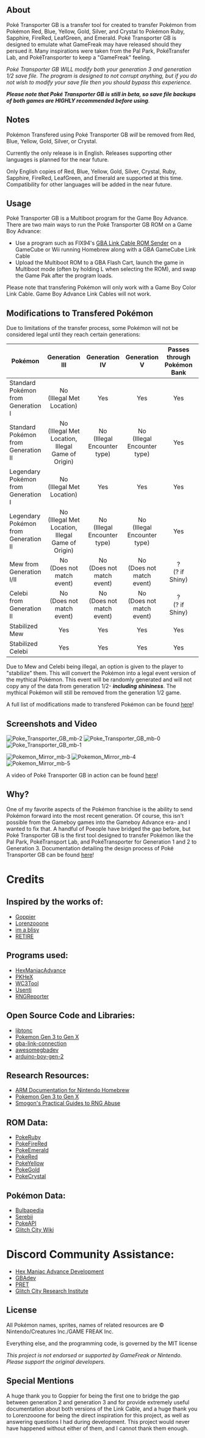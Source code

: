 ## About
Poké Transporter GB is a transfer tool for created to transfer Pokémon from Pokémon Red, Blue, Yellow, Gold, Silver, and Crystal to Pokémon Ruby, Sapphire, FireRed, LeafGreen, and Emerald. Poké Transporter GB is designed to emulate what GameFreak may have released should they persued it. Many inspirations were taken from the Pal Park, PokéTransfer Lab, and PokéTransporter to keep a "GameFreak" feeling.

_Poké Transporter GB WILL modify both your generation 3 and generation 1/2 save file. The program is designed to not corrupt anything, but if you do not wish to modify your save file then you should bypass this experience._

_**Please note that Poké Transporter GB is still in beta, so save file backups of both games are HIGHLY recommended before using**._

## Notes
Pokémon Transfered using Poké Transporter GB *will* be removed from Red, Blue, Yellow, Gold, Silver, or Crystal.

Currently the only release is in English. Releases supporting other languages is planned for the near future.

Only English copies of Red, Blue, Yellow, Gold, Silver, Crystal, Ruby, Sapphire, FireRed, LeafGreen, and Emerald are supported at this time. Compatibility for other languages will be added in the near future.

## Usage
Poké Transporter GB is a Multiboot program for the Game Boy Advance. There are two main ways to run the Poké Transporter GB ROM on a Game Boy Advance:
- Use a program such as FIX94's [GBA Link Cable ROM Sender](https://github.com/FIX94/gba-link-cable-rom-sender) on a GameCube or Wii running Homebrew along with a GBA GameCube Link Cable
- Upload the Multiboot ROM to a GBA Flash Cart, launch the game in Multiboot mode (often by holding L when selecting the ROM), and swap the Game Pak after the program loads.

Please note that transfering Pokémon will only work with a Game Boy Color Link Cable. Game Boy Advance Link Cables will not work.

## Modifications to Transfered Pokémon

Due to limitations of the transfer process, some Pokémon will not be considered legal until they reach certain generations:

|Pokémon|Generation III|Generation IV|Generation V|Passes through Pokémon Bank|Generation VI|Generation VII+|Passes through Pokémon HOME|
|---|:---:|:---:|:---:|:---:|:---:|:---:|:---:|
|Standard Pokémon from Generation I|No<br>(Illegal Met Location)|Yes|Yes|Yes|Yes|Yes|Yes|
|Standard Pokémon from Generation II|No<br>(Illegal Met Location, Illegal Game of Origin)|No<br>(Illegal Encounter type)|No<br>(Illegal Encounter type)|Yes|No<br>(Illegal Encounter type)|Yes|Yes|
|Legendary Pokémon from Generation I|No<br>(Illegal Met Location)|Yes|Yes|Yes|Yes|Yes|Yes|
|Legendary Pokémon from Generation II|No<br>(Illegal Met Location, Illegal Game of Origin)|No<br>(Illegal Encounter type)|No<br>(Illegal Encounter type)|Yes|No<br>(Illegal Encounter type)|Yes|Yes|
|Mew from Generation I/II|No<br>(Does not match event)|No<br>(Does not match event)|No<br>(Does not match event)|?<br>(? if Shiny)|No<br>(Does not match event)|No<br>(Does not match event)|?|
|Celebi from Generation II|No<br>(Does not match event)|No<br>(Does not match event)|No<br>(Does not match event)|?<br>(? if Shiny)|No<br>(Does not match event)|No<br>(Does not match event)|?|
|Stabilized Mew|Yes|Yes|Yes|Yes|Yes|Yes|Yes|
|Stabilized Celebi|Yes|Yes|Yes|Yes|Yes|Yes|Yes|

Due to Mew and Celebi being illegal, an option is given to the player to "stabilize" them. This will convert the Pokémon into a legal event version of the mythical Pokémon. This event will be randomly generated and will not copy any of the data from generation 1/2- ***including shininess***. The mythical Pokémon will still be removed from the generation 1/2 game.

A full list of modifications made to transfered Pokémon can be found [here](https://github.com/Starport75/Pokemon_Mirror/blob/master/modifications.md)!

## Screenshots and Video
![Poke_Transporter_GB_mb-2](https://github.com/GearsProgress/Poke_Transporter_GB/assets/23065741/6fdfd9dc-e287-4fd9-ba0a-2a82b6e66364)
![Poke_Transporter_GB_mb-0](https://github.com/GearsProgress/Poke_Transporter_GB/assets/23065741/bda4699b-9d02-4bd4-a031-28e5c999ce67)
![Poke_Transporter_GB_mb-1](https://github.com/GearsProgress/Poke_Transporter_GB/assets/23065741/0feaba14-e1f7-4a81-9230-8588b660a923)


![Pokemon_Mirror_mb-3](https://github.com/Starport75/Pokemon_Mirror/assets/23065741/481bac72-0d57-475c-940f-a53876eaaa3b)
![Pokemon_Mirror_mb-4](https://github.com/Starport75/Pokemon_Mirror/assets/23065741/3b5df6f8-c76e-466b-8dbd-351d7d4676d1)
![Pokemon_Mirror_mb-5](https://github.com/Starport75/Pokemon_Mirror/assets/23065741/5c98426d-9717-4c1d-89b9-4fd6bfe13b4e)

A video of Poké Transporter GB in action can be found [here](https://www.youtube.com/watch?v=6Gg6xPq_ZV4)!

## Why?
One of my favorite aspects of the Pokémon franchise is the ability to send Pokémon forward into the most recent generation. Of course, this isn't possible from the Gameboy games into the Gameboy Advance era- and I wanted to fix that. A handful of Poeople have bridged the gap before, but Poké Transporter GB is the first tool designed to transfer Pokémon like the Pal Park, PokéTransport Lab, and PokéTransporter for Generation 1 and 2 to Generation 3. Documentation detailing the design process of Poké Transporter GB can be found [here](https://www.austinthomasweber.com/poke-transporter-gb)!

# Credits
## Inspired by the works of:
- [Goppier](https://www.youtube.com/@Goppier)
- [Lorenzooone](https://www.youtube.com/@Lorenzooone)
- [im a blisy](https://www.youtube.com/c/imablisy)
- [RETIRE](https://www.youtube.com/@RETIREglitch)

## Programs used:
- [HexManiacAdvance](https://github.com/haven1433/HexManiacAdvance)
- [PKHeX](https://github.com/kwsch/PKHeX)
- [WC3Tool](https://github.com/projectpokemon/Gen3-WCTool)
- [Usenti](https://www.coranac.com/projects/usenti/)
- [RNGReporter](https://github.com/Admiral-Fish/RNGReporter)

## Open Source Code and Libraries:
- [libtonc](https://github.com/devkitPro/libtonc)
- [Pokemon Gen 3 to Gen X](https://github.com/Lorenzooone/Pokemon-Gen3-to-Gen-X)
- [gba-link-connection](https://github.com/rodri042/gba-link-connection)
- [awesomegbadev](https://github.com/gbadev-org/awesome-gbadev)
- [arduino-boy-gen-2](https://github.com/stevenchaulk/arduino-poke-gen2)

## Research Resources:
- [ARM Documentation for Nintendo Homebrew](https://github.com/LunarLambda/arm-docs)
- [Pokemon Gen 3 to Gen X](https://github.com/Lorenzooone/Pokemon-Gen3-to-Gen-X)
- [Smogon's Practical Guides to RNG Abuse](https://www.smogon.com/ingame/rng/)

## ROM Data:
- [PokeRuby](https://github.com/pret/pokeruby)
- [PokeFireRed](https://github.com/pret/pokefirered)
- [PokeEmerald](https://github.com/pret/pokeemerald)
- [PokeRed](https://github.com/pret/pokered)
- [PokeYellow](https://github.com/pret/pokeyellow)
- [PokeGold](https://github.com/pret/pokegold)
- [PokeCrystal](https://github.com/pret/pokecrystal)

## Pokémon Data:
- [Bulbapedia](https://bulbapedia.bulbagarden.net/wiki/Main_Page)
- [Serebii](https://www.serebii.net/)
- [PokeAPI](https://pokeapi.co/)
- [Glitch City Wiki](https://glitchcity.wiki/wiki/Main_Page)
  
# Discord Community Assistance:
- [Hex Maniac Advance Development](https://discord.com/invite/x9eQuBg)
- [GBAdev](https://discord.gg/ctGSNxRkg2)
- [PRET](https://discordapp.com/invite/vdTW48Q)
- [Glitch City Research Institute](https://discord.com/invite/EA7jxJ6)

## License
All Pokémon names, sprites, names of related resources are © Nintendo/Creatures Inc./GAME FREAK Inc.

Everything else, and the programming code, is governed by the MIT license

_This project is not endorsed or supported by GameFreak or Nintendo. Please support the original developers._

## Special Mentions
A huge thank you to Goppier for being the first one to bridge the gap between generation 2 and generation 3 and for provide extremely useful documentation about both versions of the Link Cable, and a huge thank you to Lorenzooone for being the direct inspiration for this project, as well as answering questions I had during development. This project would never have happened without either of them, and I cannot thank them enough.
